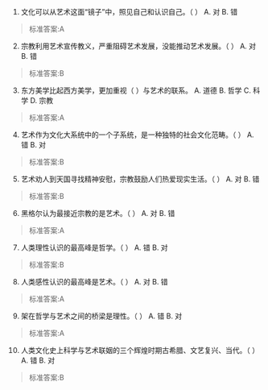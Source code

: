 1. 文化可以从艺术这面“镜子”中，照见自己和认识自己。（ ）
  A. 对  B. 错
>标准答案:A
 
2. 宗教利用艺术宣传教义，严重阻碍艺术发展，没能推动艺术发展。（ ）
  A. 对  B. 错
>标准答案:B
 
3. 东方美学比起西方美学，更加重视（ ）与艺术的联系。
  A. 道德  B. 哲学  C. 科学  D. 宗教
>标准答案:A
 
4. 艺术作为文化大系统中的一个子系统，是一种独特的社会文化范畴。（ ）
  A. 错  B. 对
>标准答案:B
 
5. 艺术劝人到天国寻找精神安慰，宗教鼓励人们热爱现实生活。（ ）
  A. 对  B. 错
>标准答案:B
 
6. 黑格尔认为最接近宗教的是艺术。（ ）
  A. 对  B. 错
>标准答案:A
 
7. 人类理性认识的最高峰是哲学。（ ）
  A. 错  B. 对
>标准答案:B
 
8. 人类感性认识的最高峰是艺术。（ ）
  A. 对  B. 错
>标准答案:A
 
9. 架在哲学与艺术之间的桥梁是理性。（ ）
  A. 错  B. 对
>标准答案:A
 
10. 人类文化史上科学与艺术联姻的三个辉煌时期古希腊、文艺复兴、当代。（ ）
  A. 错  B. 对
>标准答案:B
 
